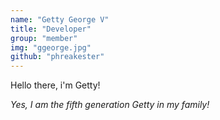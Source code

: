 ```yaml
---
name: "Getty George V"
title: "Developer"
group: "member"
img: "ggeorge.jpg"
github: "phreakester"
---
```



Hello there, i'm Getty!

*Yes, I am the fifth generation Getty in my family!*